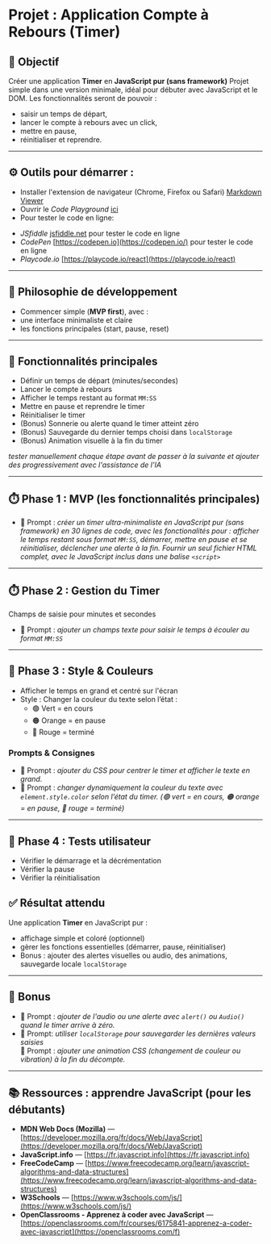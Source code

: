 # Projet : Application Compte à Rebours (Timer)

## 🎯 Objectif
Créer une application **Timer** en **JavaScript pur (sans framework)** 
Projet simple dans une version minimale, idéal pour débuter avec JavaScript et le DOM.
Les fonctionnalités seront de pouvoir : 
- saisir un temps de départ, 
- lancer le compte à rebours avec un click, 
- mettre en pause, 
- réinitialiser et reprendre.
---
## ⚙️ Outils pour démarrer :
- Installer l'extension de navigateur (Chrome, Firefox ou Safari) [Markdown Viewer](https://chromewebstore.google.com/detail/markdown-viewer/ckkdlimhmcjmikdlpkmbgfkaikojcbjk?hl=en)
- Ouvrir le *Code Playground* [ici](https://platform.openai.com/chat)
- Pour tester le code en ligne: 
 * *JSfiddle* [jsfiddle.net](https://jsfiddle.net/) pour tester le code en ligne
 * *CodePen* [https://codepen.io](https://codepen.io/) pour tester le code en ligne
 * *Playcode.io* [https://playcode.io/react](https://playcode.io/react)

--- 

## 🌱 Philosophie de développement
- Commencer simple (**MVP first**), avec :  
- une interface minimaliste et claire 
- les fonctions principales (start, pause, reset) 
---

## 🚀 Fonctionnalités principales
- Définir un temps de départ (minutes/secondes)  
- Lancer le compte à rebours  
- Afficher le temps restant au format `MM:SS`
- Mettre en pause et reprendre le timer  
- Réinitialiser le timer  
- (Bonus) Sonnerie ou alerte quand le timer atteint zéro  
- (Bonus) Sauvegarde du dernier temps choisi dans `localStorage`  
- (Bonus) Animation visuelle à la fin du timer  

*tester manuellement chaque étape avant de passer à la suivante et ajouter des  progressivement avec l'assistance de l'IA*

---
## ⏱️ Phase 1 : MVP (les fonctionnalités principales)
- 💬 Prompt : *créer un timer ultra-minimaliste en JavaScript pur (sans framework) en 30 lignes de code, avec les fonctionalités pour : afficher le temps restant sous format `MM:SS`, démarrer, mettre en pause et se réinitialiser, déclencher une alerte à la fin.
Fournir un seul fichier HTML complet, avec le JavaScript inclus dans une balise `<script>`*

---

## ⏱️ Phase 2 : Gestion du Timer
Champs de saisie pour minutes et secondes  
- 💬 Prompt : *ajouter un champs texte pour saisir le temps à écouler au format `MM:SS`*

---

## 🎨 Phase 3 : Style & Couleurs
- Afficher le temps en grand et centré sur l'écran 
- Style : Changer la couleur du texte selon l’état :  
  - 🟢 Vert = en cours  
  - 🟠 Orange = en pause  
  - 🔴 Rouge = terminé  

### Prompts & Consignes
- 💬 Prompt : *ajouter du CSS pour centrer le timer et afficher le texte en grand.*  
- 💬 Prompt : *changer dynamiquement la couleur du texte avec `element.style.color` selon l’état du timer. (🟢 vert = en cours, 🟠 orange = en pause, 🔴 rouge = terminé)*  

---

## 🧪 Phase 4 : Tests utilisateur
- Vérifier le démarrage et la décrémentation  
- Vérifier la pause  
- Vérifier la réinitialisation  


## ✅ Résultat attendu
Une application **Timer** en JavaScript pur :  
- affichage simple et coloré (optionnel) 
- gèrer les fonctions essentielles (démarrer, pause, réinitialiser)  
- Bonus : ajouter des alertes visuelles ou audio, des animations, sauvegarde locale `localStorage` 

---

## 🌟 Bonus
- 💬 Prompt : *ajouter de l'audio ou une alerte avec `alert()` ou `Audio()` quand le timer arrive à zéro.*  
- 💬 Prompt: *utiliser `localStorage` pour sauvegarder les dernières valeurs saisies*  
💬 Prompt : *ajouter une animation CSS (changement de couleur ou vibration) à la fin du décompte.*  

---

## 📚 Ressources : apprendre JavaScript (pour les débutants)

- **MDN Web Docs (Mozilla)** — [https://developer.mozilla.org/fr/docs/Web/JavaScript](https://developer.mozilla.org/fr/docs/Web/JavaScript)  
- **JavaScript.info** — [https://fr.javascript.info](https://fr.javascript.info)  
- **FreeCodeCamp** — [https://www.freecodecamp.org/learn/javascript-algorithms-and-data-structures](https://www.freecodecamp.org/learn/javascript-algorithms-and-data-structures)  
- **W3Schools** — [https://www.w3schools.com/js/](https://www.w3schools.com/js/)  
- **OpenClassrooms - Apprenez à coder avec JavaScript** — [https://openclassrooms.com/fr/courses/6175841-apprenez-a-coder-avec-javascript](https://openclassrooms.com/f)
